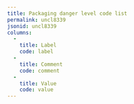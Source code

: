 ```yaml
---
title: Packaging danger level code list
permalink: uncl8339
jsonid: uncl8339
columns:
  - 
    title: Label
    code: label
  - 
    title: Comment
    code: comment
  - 
    title: Value
    code: value
---
```

